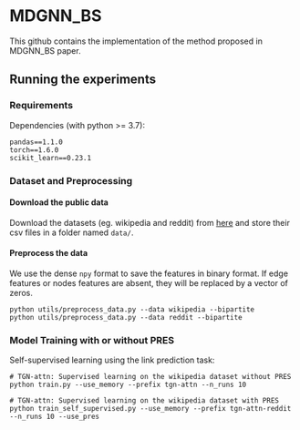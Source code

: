 # MDGNN_BS
This github contains the implementation of the method proposed in MDGNN_BS paper.



## Running the experiments

### Requirements

Dependencies (with python >= 3.7):

```{bash}
pandas==1.1.0
torch==1.6.0
scikit_learn==0.23.1
```

### Dataset and Preprocessing

#### Download the public data
Download the datasets (eg. wikipedia and reddit) from
[here](http://snap.stanford.edu/jodie/) and store their csv files in a folder named
```data/```.

#### Preprocess the data
We use the dense `npy` format to save the features in binary format. If edge features or nodes 
features are absent, they will be replaced by a vector of zeros. 
```{bash}
python utils/preprocess_data.py --data wikipedia --bipartite
python utils/preprocess_data.py --data reddit --bipartite
```



### Model Training with or without PRES

Self-supervised learning using the link prediction task:
```{bash}
# TGN-attn: Supervised learning on the wikipedia dataset without PRES
python train.py --use_memory --prefix tgn-attn --n_runs 10

# TGN-attn: Supervised learning on the wikipedia dataset with PRES
python train_self_supervised.py --use_memory --prefix tgn-attn-reddit --n_runs 10 --use_pres
```
